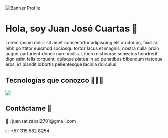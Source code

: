 ![Banner Profile](https://github.com/user-attachments/assets/4f322de8-730d-4ef3-9a20-94bcf30d938a)
<h1> Hola, soy Juan José Cuartas 👋 </h1>

<p>  
Lorem ipsum dolor sit amet consectetur adipiscing elit auctor ac, facilisi nibh porttitor euismod sociosqu tortor lacus et magnis, nostra nulla proin augue parturient donec nam mollis. Libero nisl curae senectus hendrerit dignissim felis torquent, quisque platea in ad penatibus bibendum natoque eros, id blandit lobortis pellentesque lacinia ridiculus
</p>

<h2> Tecnologías que conozco 👨🏻‍💻 </h2>
<p>
  <a href="https://skillicons.dev">
    <img src="https://skillicons.dev/icons?i=html,css,js,react,tailwind,figma,netlify,vscode,py,django,nodejs,express,mysql,postgres,postman,git,github" />
  </a>
</p>

<h2> Contáctame 🤝 </h2>
<p>📧 : juansatizabal2701@gmail.com </p>
<p>📞 : +57 315 582 8254 </p>

<!--
**JuanSatizabal2006/JuanSatizabal2006** is a ✨ _special_ ✨ repository because its `README.md` (this file) appears on your GitHub profile.

Here are some ideas to get you started:

- 🔭 I’m currently working on ...
- 🌱 I’m currently learning ...
- 👯 I’m looking to collaborate on ...
- 🤔 I’m looking for help with ...
- 💬 Ask me about ...
- 📫 How to reach me: ...
- 😄 Pronouns: ...
- ⚡ Fun fact: ...
-->
